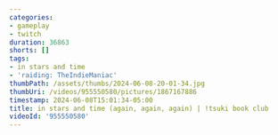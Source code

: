 ```yaml
---
categories:
- gameplay
- twitch
duration: 36863
shorts: []
tags:
- in stars and time
- 'raiding: TheIndieManiac'
thumbPath: /assets/thumbs/2024-06-08-20-01-34.jpg
thumbUri: /videos/955550580/pictures/1867167886
timestamp: 2024-06-08T15:01:34-05:00
title: in stars and time (again, again, again) | !tsuki book club
videoId: '955550580'
---
```

